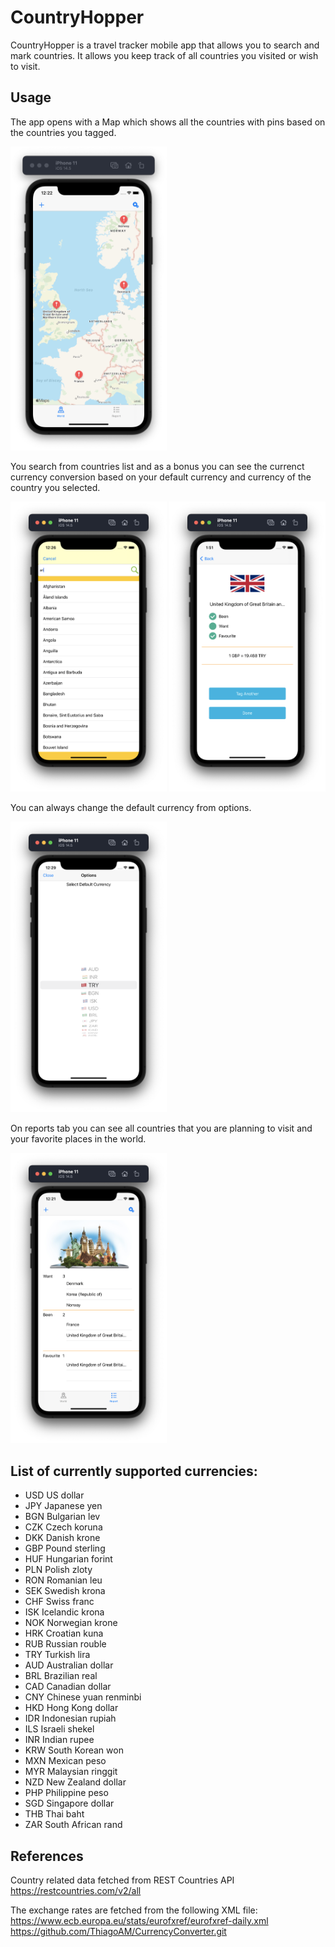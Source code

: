 # CountryHopper

CountryHopper is a travel tracker mobile app that allows you to search and mark countries. It allows you keep track of all countries you visited or wish to visit.



## Usage

The app opens with a Map which shows all the countries with pins based on the countries you tagged.

<img src="https://github.com/merve-git/img/blob/main/Map.png" width="250">

You search from countries list and as a bonus you can see the currenct currency conversion based on your default currency and currency of the country you selected.

<p float="left">
  <img src="https://github.com/merve-git/img/blob/main/Search.png" width="250">
  <img src="https://github.com/merve-git/img/blob/main/Tag_Detail.png" width="250">
</p>

You can always change the default currency from options.

<img src="https://github.com/merve-git/img/blob/main/Options.png" width="250">

On reports tab you can see all countries that you are planning to visit and your favorite places in the world.

<img src="https://github.com/merve-git/img/blob/main/Report.png" width="250">

## List of currently supported currencies:
- USD US dollar 
- JPY Japanese yen 
- BGN Bulgarian lev 
- CZK Czech koruna 
- DKK Danish krone 
- GBP Pound sterling 
- HUF Hungarian forint 
- PLN Polish zloty 
- RON Romanian leu 
- SEK Swedish krona 
- CHF Swiss franc 
- ISK Icelandic krona 
- NOK Norwegian krone 
- HRK Croatian kuna 
- RUB Russian rouble 
- TRY Turkish lira 
- AUD Australian dollar 
- BRL Brazilian real 
- CAD Canadian dollar 
- CNY Chinese yuan renminbi 
- HKD Hong Kong dollar 
- IDR Indonesian rupiah 
- ILS Israeli shekel 
- INR Indian rupee 
- KRW South Korean won 
- MXN Mexican peso 
- MYR Malaysian ringgit 
- NZD New Zealand dollar 
- PHP Philippine peso 
- SGD Singapore dollar 
- THB Thai baht 
- ZAR South African rand

## References
Country related data fetched from REST Countries API https://restcountries.com/v2/all 

The exchange rates are fetched from the following XML file: https://www.ecb.europa.eu/stats/eurofxref/eurofxref-daily.xml
https://github.com/ThiagoAM/CurrencyConverter.git

